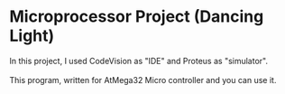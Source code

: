 # Microprocessor Project (Dancing Light)

In this project, I used CodeVision as "IDE" and Proteus as "simulator".
<br/><br/>
This program, written for AtMega32 Micro controller and you can use it.
